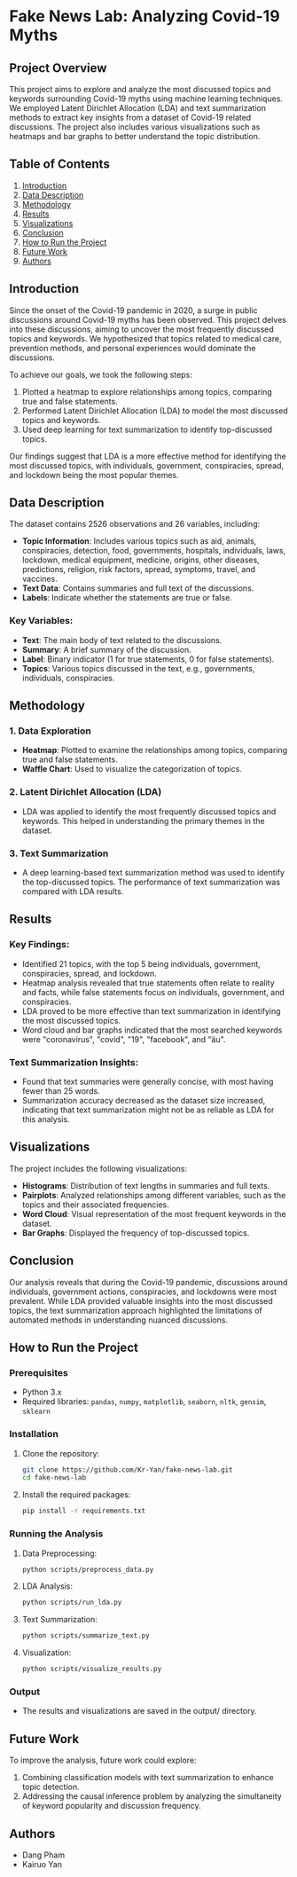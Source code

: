 # Fake News Lab: Analyzing Covid-19 Myths

## Project Overview

This project aims to explore and analyze the most discussed topics and keywords surrounding Covid-19 myths using machine learning techniques. We employed Latent Dirichlet Allocation (LDA) and text summarization methods to extract key insights from a dataset of Covid-19 related discussions. The project also includes various visualizations such as heatmaps and bar graphs to better understand the topic distribution.

## Table of Contents

1. [Introduction](#introduction)
2. [Data Description](#data-description)
3. [Methodology](#methodology)
4. [Results](#results)
5. [Visualizations](#visualizations)
6. [Conclusion](#conclusion)
7. [How to Run the Project](#how-to-run-the-project)
8. [Future Work](#future-work)
9. [Authors](#authors)

## Introduction

Since the onset of the Covid-19 pandemic in 2020, a surge in public discussions around Covid-19 myths has been observed. This project delves into these discussions, aiming to uncover the most frequently discussed topics and keywords. We hypothesized that topics related to medical care, prevention methods, and personal experiences would dominate the discussions.

To achieve our goals, we took the following steps:

1. Plotted a heatmap to explore relationships among topics, comparing true and false statements.
2. Performed Latent Dirichlet Allocation (LDA) to model the most discussed topics and keywords.
3. Used deep learning for text summarization to identify top-discussed topics.

Our findings suggest that LDA is a more effective method for identifying the most discussed topics, with individuals, government, conspiracies, spread, and lockdown being the most popular themes.

## Data Description

The dataset contains 2526 observations and 26 variables, including:

- **Topic Information**: Includes various topics such as aid, animals, conspiracies, detection, food, governments, hospitals, individuals, laws, lockdown, medical equipment, medicine, origins, other diseases, predictions, religion, risk factors, spread, symptoms, travel, and vaccines.
- **Text Data**: Contains summaries and full text of the discussions.
- **Labels**: Indicate whether the statements are true or false.

### Key Variables:

- **Text**: The main body of text related to the discussions.
- **Summary**: A brief summary of the discussion.
- **Label**: Binary indicator (1 for true statements, 0 for false statements).
- **Topics**: Various topics discussed in the text, e.g., governments, individuals, conspiracies.

## Methodology

### 1. Data Exploration
- **Heatmap**: Plotted to examine the relationships among topics, comparing true and false statements.
- **Waffle Chart**: Used to visualize the categorization of topics.

### 2. Latent Dirichlet Allocation (LDA)
- LDA was applied to identify the most frequently discussed topics and keywords. This helped in understanding the primary themes in the dataset.

### 3. Text Summarization
- A deep learning-based text summarization method was used to identify the top-discussed topics. The performance of text summarization was compared with LDA results.

## Results

### Key Findings:
- Identified 21 topics, with the top 5 being individuals, government, conspiracies, spread, and lockdown.
- Heatmap analysis revealed that true statements often relate to reality and facts, while false statements focus on individuals, government, and conspiracies.
- LDA proved to be more effective than text summarization in identifying the most discussed topics.
- Word cloud and bar graphs indicated that the most searched keywords were "coronavirus", "covid", "19", "facebook", and "äu".

### Text Summarization Insights:
- Found that text summaries were generally concise, with most having fewer than 25 words.
- Summarization accuracy decreased as the dataset size increased, indicating that text summarization might not be as reliable as LDA for this analysis.

## Visualizations

The project includes the following visualizations:

- **Histograms**: Distribution of text lengths in summaries and full texts.
- **Pairplots**: Analyzed relationships among different variables, such as the topics and their associated frequencies.
- **Word Cloud**: Visual representation of the most frequent keywords in the dataset.
- **Bar Graphs**: Displayed the frequency of top-discussed topics.

## Conclusion

Our analysis reveals that during the Covid-19 pandemic, discussions around individuals, government actions, conspiracies, and lockdowns were most prevalent. While LDA provided valuable insights into the most discussed topics, the text summarization approach highlighted the limitations of automated methods in understanding nuanced discussions.

## How to Run the Project

### Prerequisites

- Python 3.x
- Required libraries: `pandas`, `numpy`, `matplotlib`, `seaborn`, `nltk`, `gensim`, `sklearn`

### Installation

1. Clone the repository:
   ```bash
   git clone https://github.com/Kr-Yan/fake-news-lab.git
   cd fake-news-lab
   
2. Install the required packages:
   ```bash
   pip install -r requirements.txt

### Running the Analysis

1. Data Preprocessing:
   ```bash
   python scripts/preprocess_data.py

2. LDA Analysis:
   ```bash
   python scripts/run_lda.py

3. Text Summarization:
   ```bash
   python scripts/summarize_text.py

4. Visualization:
   ```bash
   python scripts/visualize_results.py

### Output
- The results and visualizations are saved in the output/ directory.

## Future Work
To improve the analysis, future work could explore:

1. Combining classification models with text summarization to enhance topic detection.
2. Addressing the causal inference problem by analyzing the simultaneity of keyword popularity and discussion frequency.

## Authors
- Dang Pham
- Kairuo Yan


